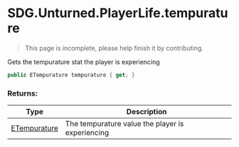 # SDG.Unturned.PlayerLife.tempurature

> This page is incomplete, please help finish it by contributing.

Gets the tempurature stat the player is experiencing

```csharp
public ETempurature tempurature { get; }
```

### Returns:

Type | Description
------------ | -------------
[ETempurature](scripting/sdg/unturned/etempurature) | The tempurature value the player is experiencing